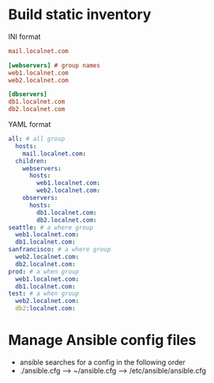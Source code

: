 # Build static inventory
INI format
```ini
mail.localnet.com

[webservers] # group names
web1.localnet.com
web2.localnet.com

[dbservers]
db1.localnet.com
db2.localnet.com
```
YAML format
```yaml
all: # all group
  hosts:
    mail.localnet.com:
  children:
    webservers:
      hosts:
        web1.localnet.com:
        web2.localnet.com:
    observers:
      hosts:
        db1.localnet.com:
        db2.localnet.com:
seattle: # a where group
  web1.localnet.com:
  db1.localnet.com:
sanfrancisco: # a where group
  web2.localnet.com:
  db2.localnet.com:
prod: # a when group
  web1.localnet.com:
  db1.localnet.com:
test: # a when group
  web2.localnet.com:
  db2:localnet.com:
```

# Manage Ansible config files
 - ansible searches for a config in the following order
  - ./ansible.cfg --> ~/ansible.cfg --> /etc/ansible/ansible.cfg


